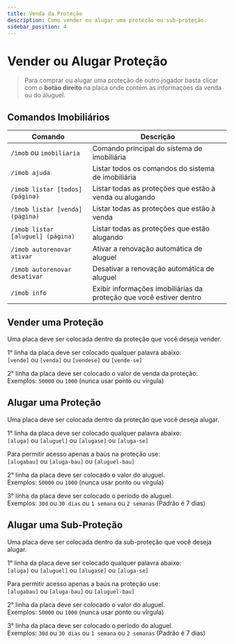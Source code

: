 ```yaml
---
title: Venda da Proteção
description: Como vender ou alugar uma proteção ou sub-proteção.
sidebar_position: 4
---
```


# Vender ou Alugar Proteção

> Para comprar ou alugar uma proteção de outro jogador basta clicar com o **botão direito** na placa onde contém as informações da venda ou do aluguel.

## Comandos Imobiliários

| Comando | Descrição |
| ----- | ------- |
| `/imob` ou `imobiliaria` | Comando principal do sistema de imobiliária |
| `/imob ajuda` | Listar todos os comandos do sistema de imobiliária |
| `/imob listar [todos] (página)` | Listar todas as proteções que estão à venda ou alugando |
| `/imob listar [venda] (página)` | Listar todas as proteções que estão à venda |
| `/imob listar [aluguel] (página)` | Listar todas as proteções que estão alugando |
| `/imob autorenovar ativar` | Ativar a renovação automática de aluguel |
| `/imob autorenovar desativar` | Desativar a renovação automática de aluguel |
| `/imob info` | Exibir informações imobiliárias da proteção que você estiver dentro |

## Vender uma Proteção

Uma placa deve ser colocada dentro da proteção que você deseja vender.

1° linha da placa deve ser colocado qualquer palavra abaixo:  
`[vende]` ou `[venda]` ou `[vendese]` ou `[vende-se]`

2° linha da placa deve ser colocado o valor de venda da proteção:  
Exemplos: `50000` ou `1000` (nunca usar ponto ou vírgula)

## Alugar uma Proteção

Uma placa deve ser colocada dentro da proteção que você deseja alugar.

1° linha da placa deve ser colocado qualquer palavra abaixo:  
`[aluga]` ou `[aluguel]` ou `[alugase]` ou `[aluga-se]`

Para permitir acesso apenas a baús na proteção use:  
`[alugabau]` ou `[aluga-bau]` ou `[aluguel-bau]`

2° linha da placa deve ser colocado o valor do aluguel.  
Exemplos: `50000` ou `1000` (nunca usar ponto ou vírgula)

3° linha da placa deve ser colocado o período do aluguel.  
Exemplos: `30d` ou `30 dias` ou `1 semana` ou `2 semanas` (Padrão é 7 dias)

## Alugar uma Sub-Proteção

Uma placa deve ser colocada dentro da sub-proteção que você deseja alugar.

1° linha da placa deve ser colocado qualquer palavra abaixo:  
`[aluga]` ou `[aluguel]` ou `[alugase]` ou `[aluga-se]`

Para permitir acesso apenas a baús na proteção use:  
`[alugabau]` ou `[aluga-bau]` ou `[aluguel-bau]`

2° linha da placa deve ser colocado o valor do aluguel.  
Exemplos: `50000` ou `1000` (nunca usar ponto ou vírgula)

3° linha da placa deve ser colocado o período do aluguel.  
Exemplos: `30d` ou `30 dias` ou `1 semana` ou `2 semanas` (Padrão é 7 dias)